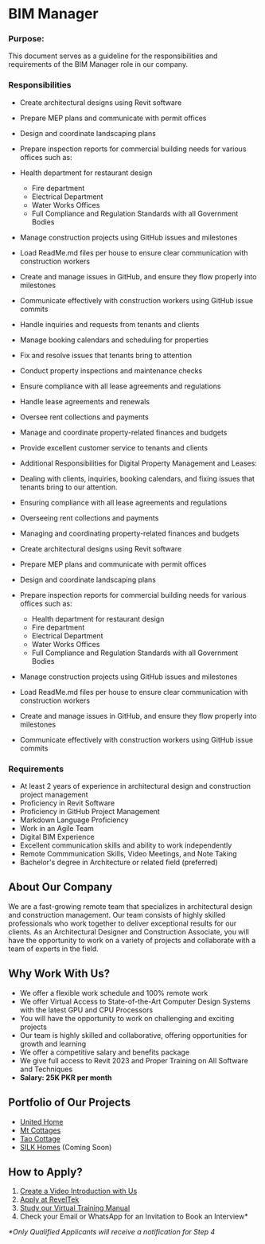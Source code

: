 # BIM Manager

### Purpose:
This document serves as a guideline for the responsibilities and requirements of the BIM Manager role in our company.

### Responsibilities
- Create architectural designs using Revit software
- Prepare MEP plans and communicate with permit offices
- Design and coordinate landscaping plans
- Prepare inspection reports for commercial building needs for various offices such as:
- Health department for restaurant design
  - Fire department
  - Electrical Department
  - Water Works Offices
  - Full Compliance and Regulation Standards with all Government Bodies
- Manage construction projects using GitHub issues and milestones
- Load ReadMe.md files per house to ensure clear communication with construction workers
- Create and manage issues in GitHub, and ensure they flow properly into milestones
- Communicate effectively with construction workers using GitHub issue commits
- Handle inquiries and requests from tenants and clients
- Manage booking calendars and scheduling for properties
- Fix and resolve issues that tenants bring to attention
- Conduct property inspections and maintenance checks
- Ensure compliance with all lease agreements and regulations
- Handle lease agreements and renewals
- Oversee rent collections and payments
- Manage and coordinate property-related finances and budgets
- Provide excellent customer service to tenants and clients
- Additional Responsibilities for Digital Property Management and Leases:
- Dealing with clients, inquiries, booking calendars, and fixing issues that tenants bring to our attention.
- Ensuring compliance with all lease agreements and regulations
- Overseeing rent collections and payments
- Managing and coordinating property-related finances and budgets


- Create architectural designs using Revit software
- Prepare MEP plans and communicate with permit offices
- Design and coordinate landscaping plans
- Prepare inspection reports for commercial building needs for various offices such as:
  - Health department for restaurant design
  - Fire department
  - Electrical Department
  - Water Works Offices
  - Full Compliance and Regulation Standards with all Government Bodies
- Manage construction projects using GitHub issues and milestones
- Load ReadMe.md files per house to ensure clear communication with construction workers
- Create and manage issues in GitHub, and ensure they flow properly into milestones
- Communicate effectively with construction workers using GitHub issue commits
### Requirements
- At least 2 years of experience in architectural design and construction project management
- Proficiency in Revit Software
- Proficiency in GitHub Project Management
- Markdown Language Proficiency
- Work in an Agile Team
- Digital BIM Experience
- Excellent communication skills and ability to work independently
- Remote Commmunication Skills, Video Meetings, and Note Taking
- Bachelor's degree in Architecture or related field (preferred)
## About Our Company
We are a fast-growing remote team that specializes in architectural design and construction management. Our team consists of highly skilled professionals who work together to deliver exceptional results for our clients. As an Architectural Designer and Construction Associate, you will have the opportunity to work on a variety of projects and collaborate with a team of experts in the field.
## Why Work With Us?
- We offer a flexible work schedule and 100% remote work
- We offer Virtual Access to State-of-the-Art Computer Design Systems with the latest GPU and CPU Processors
- You will have the opportunity to work on challenging and exciting projects
- Our team is highly skilled and collaborative, offering opportunities for growth and learning
- We offer a competitive salary and benefits package
- We give full access to Revit 2023 and Proper Training on All Software and Techniques
- **Salary: 25K PKR per month**

## Portfolio of Our Projects
- [United Home](https://github.com/United-Home/Overview)
- [Mt Cottages](https://mtcottages.com/)
- [Tao Cottage](https://taocottage.com/)
- [SILK Homes](https://silkhomes.org/) (Coming Soon)

## How to Apply?
1. [Create a Video Introduction with Us](https://intro.reveltek.com/)
2. [Apply at RevelTek](https://apply.reveltek.com/)
3. [Study our Virtual Training Manual](https://training.reveltek.com/)
4. Check your Email or WhatsApp for an Invitation to Book an Interview*

_*Only Qualified Applicants will receive a notification for Step 4_
